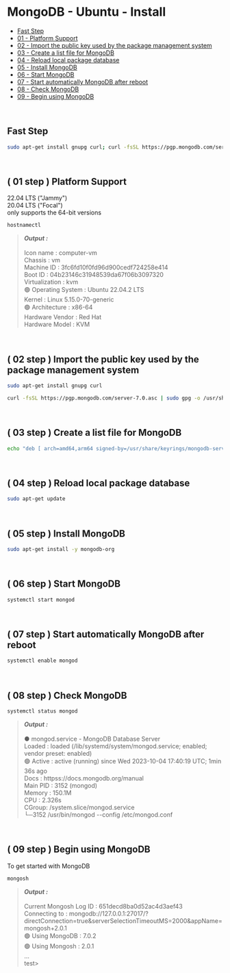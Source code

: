 # MongoDB - Ubuntu - Install
- [Fast Step](#fast-step)
- [01 - Platform Support](#-01-step--platform-support)
- [02 - Import the public key used by the package management system](#-02-step--import-the-public-key-used-by-the-package-management-system)
- [03 - Create a list file for MongoDB](#-03-step--create-a-list-file-for-mongodb)
- [04 - Reload local package database](#-04-step--reload-local-package-database)
- [05 - Install MongoDB](#-05-step--install-mongodb)
- [06 - Start MongoDB](#-06-step--start-mongodb)
- [07 - Start automatically MongoDB after reboot](#-07-step--start-automatically-mongodb-after-reboot)
- [08 - Check MongoDB](#-08-step--check-mongodb)
- [09 - Begin using MongoDB](#-09-step--begin-using-mongodb)


<br>


## Fast Step
```sh
sudo apt-get install gnupg curl; curl -fsSL https://pgp.mongodb.com/server-7.0.asc | sudo gpg -o /usr/share/keyrings/mongodb-server-7.0.gpg --dearmor; echo "deb [ arch=amd64,arm64 signed-by=/usr/share/keyrings/mongodb-server-7.0.gpg ] https://repo.mongodb.org/apt/ubuntu jammy/mongodb-org/7.0 multiverse" | sudo tee /etc/apt/sources.list.d/mongodb-org-7.0.list; sudo apt-get update; sudo apt-get install -y mongodb-org; systemctl start mongod; systemctl enable mongod; mongosh
```

<br>


## ( 01 step ) Platform Support
22.04 LTS ("Jammy")\
20.04 LTS ("Focal")\
only supports the 64-bit versions
```sh
hostnamectl
```
> ***Output :*** \
> \
> Icon name : computer-vm \
> Chassis : vm \
> Machine ID : 3fc6fd10f0fd96d900cedf724258e414 \
> Boot ID : 04b23146c31948539da67f06b3097320 \
> Virtualization : kvm \
> :green_circle: Operating System : Ubuntu 22.04.2 LTS \
> Kernel : Linux 5.15.0-70-generic \
> :green_circle: Architecture : x86-64 \
> Hardware Vendor : Red Hat \
> Hardware Model : KVM


<br>


## ( 02 step ) Import the public key used by the package management system
```sh
sudo apt-get install gnupg curl
```
```sh
curl -fsSL https://pgp.mongodb.com/server-7.0.asc | sudo gpg -o /usr/share/keyrings/mongodb-server-7.0.gpg --dearmor
```


<br>


## ( 03 step ) Create a list file for MongoDB
```sh
echo "deb [ arch=amd64,arm64 signed-by=/usr/share/keyrings/mongodb-server-7.0.gpg ] https://repo.mongodb.org/apt/ubuntu jammy/mongodb-org/7.0 multiverse" | sudo tee /etc/apt/sources.list.d/mongodb-org-7.0.list
```


<br>


## ( 04 step ) Reload local package database
```sh
sudo apt-get update
```


<br>


## ( 05 step ) Install MongoDB
```sh
sudo apt-get install -y mongodb-org
```


<br>


## ( 06 step ) Start MongoDB
```sh
systemctl start mongod
```


<br>


## ( 07 step ) Start automatically MongoDB after reboot
```sh
systemctl enable mongod
```


<br>


## ( 08 step ) Check MongoDB
```sh
systemctl status mongod
```
> ***Output :*** \
> \
> ● mongod.service - MongoDB Database Server \
> Loaded : loaded (/lib/systemd/system/mongod.service; enabled; vendor preset: enabled) \
> :green_circle: Active : active (running) since Wed 2023-10-04 17:40:19 UTC; 1min 36s ago \
> Docs : httpss://docs.mongodb.org/manual \
> Main PID : 3152 (mongod) \
> Memory : 150.1M \
> CPU : 2.326s \
> CGroup: /system.slice/mongod.service \
> └─3152 /usr/bin/mongod --config /etc/mongod.conf


<br>


## ( 09 step ) Begin using MongoDB
To get started with MongoDB
```sh
mongosh
```
> ***Output :*** \
> \
> Current Mongosh Log ID : 651decd8ba0d52ac4d3aef43 \
> Connecting to : mongodb://127.0.0.1:27017/?directConnection=true&serverSelectionTimeoutMS=2000&appName=mongosh+2.0.1 \
> :green_circle: Using MongoDB : 7.0.2 \
> :green_circle: Using Mongosh : 2.0.1 \
> ... \
> test>
